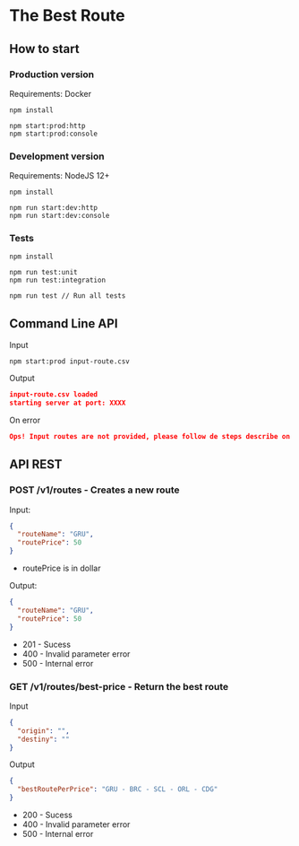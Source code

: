# The Best Route

## How to start

### Production version

Requirements: Docker

```text
npm install

npm start:prod:http
npm start:prod:console
```

### Development version

Requirements: NodeJS 12+

```text
npm install

npm run start:dev:http
npm run start:dev:console
```

### Tests

```text
npm install

npm run test:unit
npm run test:integration

npm run test // Run all tests
```

## Command Line API

Input

```text
npm start:prod input-route.csv
```

Output

```json
input-route.csv loaded
starting server at port: XXXX
```

On error

```json
Ops! Input routes are not provided, please follow de steps describe on README.md to initialize project!
```

## API REST

### POST /v1/routes - Creates a new route

Input:

```json
{
  "routeName": "GRU",
  "routePrice": 50
}
```

* routePrice is in dollar

Output:

```json
{
  "routeName": "GRU",
  "routePrice": 50
}
```

* 201 - Sucess
* 400 - Invalid parameter error
* 500 - Internal error

### GET /v1/routes/best-price - Return the best route

Input

```json
{
  "origin": "",
  "destiny": ""
}
```

Output

```json
{
  "bestRoutePerPrice": "GRU - BRC - SCL - ORL - CDG"
}
```

* 200 - Sucess
* 400 - Invalid parameter error
* 500 - Internal error

